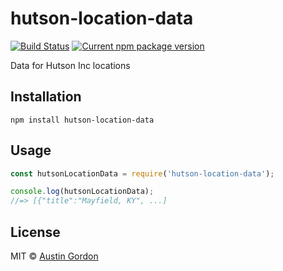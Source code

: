 # hutson-location-data

[![Build Status](https://travis-ci.com/hutsoninc/hutson-location-data.svg?branch=master)](https://travis-ci.com/hutsoninc/hutson-location-data) [![Current npm package version](https://img.shields.io/npm/v/hutson-location-data.svg)](https://www.npmjs.com/package/hutson-location-data) 

Data for Hutson Inc locations

## Installation

`npm install hutson-location-data`

## Usage

```js
const hutsonLocationData = require('hutson-location-data');

console.log(hutsonLocationData);
//=> [{"title":"Mayfield, KY", ...]
```

## License

MIT © [Austin Gordon](https://www.austinleegordon.com)